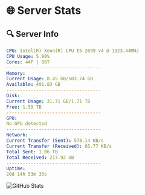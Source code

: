 # 🌐 Server Stats
## 🔍 Server Info
```yaml
CPU: Intel(R) Xeon(R) CPU E5-2699 v4 @ 1323.44MHz
CPU Usage: 5.80%
Cores: 44P | 88T
-----------------------------------
Memory:
Current Usage: 8.45 GB/503.74 GB
Available: 491.83 GB
-----------------------------------
Disk:
Current Usage: 31.71 GB/1.71 TB
Free: 1.59 TB
-----------------------------------
GPU:
No GPU detected
-----------------------------------
Network:
Current Transfer (Sent): 578.14 KB/s
Current Transfer (Received): 65.77 KB/s
Total Sent: 1.06 TB
Total Received: 217.92 GB
-----------------------------------
Uptime:
20d 14h 53m 33s
```
![GitHub Stats](https://img.shields.io/badge/Updated-2025-05-10_08:02:21-blue)